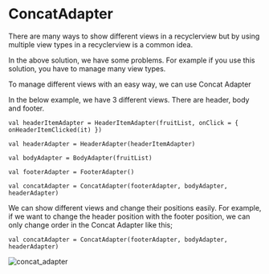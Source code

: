 # ConcatAdapter

There are many ways to show different views in a recyclerview but by using multiple view types in a recyclerview is a common idea.

In the above solution, we have some problems. For example if you use this solution, you have to manage many view types.

To manage different views with an easy way, we can use Concat Adapter

In the below example, we have 3 different views. There are header, body and footer. 

`val headerItemAdapter = HeaderItemAdapter(fruitList, onClick = { onHeaderItemClicked(it) })`

`val headerAdapter = HeaderAdapter(headerItemAdapter)`

`val bodyAdapter = BodyAdapter(fruitList)`

`val footerAdapter = FooterAdapter()`

`val concatAdapter = ConcatAdapter(footerAdapter, bodyAdapter, headerAdapter)`

We can show different views and change their positions easily. For example, if we want to change the header position with the footer position, we can only change order in the Concat Adapter like this;

`val concatAdapter = ConcatAdapter(footerAdapter, bodyAdapter, headerAdapter)`

![concat_adapter](https://user-images.githubusercontent.com/9548399/175830586-9ffdc1c0-703a-4ceb-a6f7-56a2d2f317f0.png)
